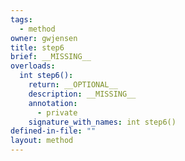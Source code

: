 ```yaml
---
tags:
  - method
owner: gwjensen
title: step6
brief: __MISSING__
overloads:
  int step6():
    return: __OPTIONAL__
    description: __MISSING__
    annotation:
      - private
    signature_with_names: int step6()
defined-in-file: ""
layout: method
---
```

